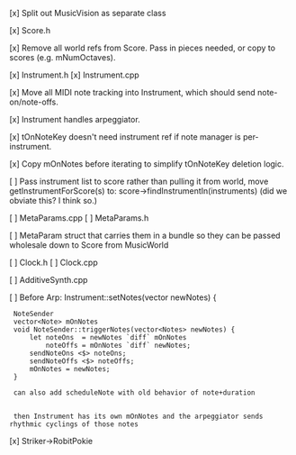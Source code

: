 [x] Split out MusicVision as separate class

[x] Score.h

[x] Remove all world refs from Score. Pass in pieces needed, or copy to scores (e.g. mNumOctaves).

[x] Instrument.h
[x] Instrument.cpp

[x] Move all MIDI note tracking into Instrument, which should send note-on/note-offs.

[x] Instrument handles arpeggiator.

[x] tOnNoteKey doesn't need instrument ref if note manager is per-instrument.

[x] Copy mOnNotes before iterating to simplify tOnNoteKey deletion logic.


[ ] Pass instrument list to score rather than pulling it from world, move getInstrumentForScore(s) to:
 score->findInstrumentIn(instruments)
 (did we obviate this? I think so.)



[ ] MetaParams.cpp
[ ] MetaParams.h

[ ] MetaParam struct that carries them in a bundle so they can be passed wholesale down to Score from MusicWorld
 
[ ] Clock.h
[ ] Clock.cpp

[ ] AdditiveSynth.cpp


[ ] Before Arp:
      Instrument::setNotes(vector<Notes> newNotes) {
 
 
     NoteSender
     vector<Note> mOnNotes
     void NoteSender::triggerNotes(vector<Notes> newNotes) {
         let noteOns  = newNotes `diff` mOnNotes
			 noteOffs = mOnNotes `diff` newNotes;
         sendNoteOns <$> noteOns;
         sendNoteOffs <$> noteOffs;
         mOnNotes = newNotes;
     }

     can also add scheduleNote with old behavior of note+duration
 
 
     then Instrument has its own mOnNotes and the arpeggiator sends rhythmic cyclings of those notes 

[x] Striker->RobitPokie
